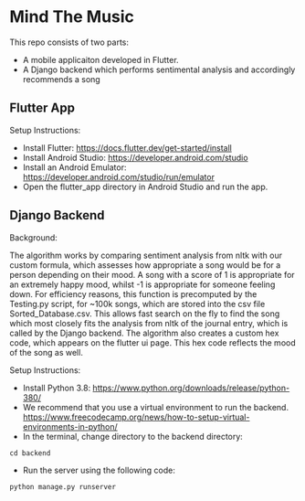 # Mind The Music
This repo consists of two parts:
- A mobile applicaiton developed in Flutter.
- A Django backend which performs sentimental analysis and accordingly recommends a song

## Flutter App
Setup Instructions:
- Install Flutter: https://docs.flutter.dev/get-started/install
- Install Android Studio: https://developer.android.com/studio
- Install an Android Emulator: https://developer.android.com/studio/run/emulator
- Open the flutter_app directory in Android Studio and run the app.

## Django Backend
Background:

  The algorithm works by comparing sentiment analysis from nltk with our custom formula, which assesses how appropriate a song would be for a person depending on their mood. A song with a score of 1 is appropriate for an extremely happy mood, whilst -1 is appropriate for someone feeling down. For efficiency reasons, this function is precomputed by the Testing.py script, for ~100k songs, which are stored into the csv file Sorted_Database.csv. This allows fast search on the fly to find the song which most closely fits the analysis from nltk of the journal entry, which is called by the Django backend.
   The algorithm also creates a custom hex code, which appears on the flutter ui page. This hex code reflects the mood of the song as well.
   
Setup Instructions:
- Install Python 3.8: https://www.python.org/downloads/release/python-380/
- We recommend that you use a virtual environment to run the backend. https://www.freecodecamp.org/news/how-to-setup-virtual-environments-in-python/
- In the terminal, change directory to the backend directory:
```
cd backend
```
- Run the server using the following code: 
```
python manage.py runserver
```
